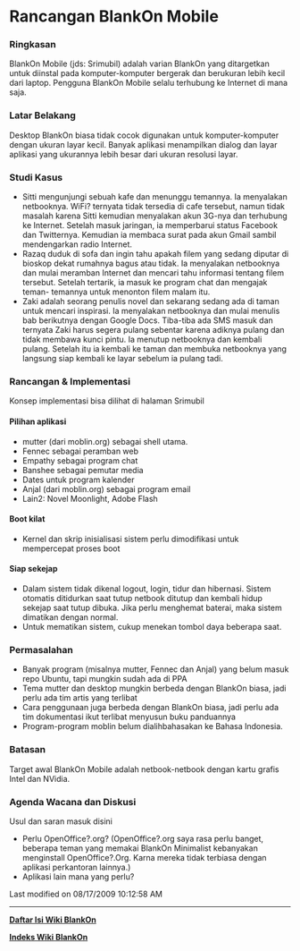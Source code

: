 # Rancangan BlankOn Mobile

### Ringkasan
BlankOn Mobile (jds: Srimubil) adalah varian BlankOn yang ditargetkan untuk
diinstal pada komputer-komputer bergerak dan berukuran lebih kecil dari laptop.
Pengguna BlankOn Mobile selalu terhubung ke Internet di mana saja.
### Latar Belakang
Desktop BlankOn biasa tidak cocok digunakan untuk komputer-komputer dengan
ukuran layar kecil. Banyak aplikasi menampilkan dialog dan layar aplikasi yang
ukurannya lebih besar dari ukuran resolusi layar.
### Studi Kasus
  * Sitti mengunjungi sebuah kafe dan menunggu temannya. Ia menyalakan
      netbooknya. WiFi? ternyata tidak tersedia di cafe tersebut, namun tidak
      masalah karena Sitti kemudian menyalakan akun 3G-nya dan terhubung ke
      Internet. Setelah masuk jaringan, ia memperbarui status Facebook dan
      Twitternya. Kemudian ia membaca surat pada akun Gmail sambil mendengarkan
      radio Internet.
  * Razaq duduk di sofa dan ingin tahu apakah filem yang sedang diputar di
      bioskop dekat rumahnya bagus atau tidak. Ia menyalakan netbooknya dan
      mulai meramban Internet dan mencari tahu informasi tentang filem
      tersebut. Setelah tertarik, ia masuk ke program chat dan mengajak teman-
      temannya untuk menonton filem malam itu.
  * Zaki adalah seorang penulis novel dan sekarang sedang ada di taman untuk
      mencari inspirasi. Ia menyalakan netbooknya dan mulai menulis bab
      berikutnya dengan Google Docs. Tiba-tiba ada SMS masuk dan ternyata Zaki
      harus segera pulang sebentar karena adiknya pulang dan tidak membawa
      kunci pintu. Ia menutup netbooknya dan kembali pulang. Setelah itu ia
      kembali ke taman dan membuka netbooknya yang langsung siap kembali ke
      layar sebelum ia pulang tadi.

### Rancangan & Implementasi
Konsep implementasi bisa dilihat di halaman Srimubil

#### Pilihan aplikasi
  * mutter (dari moblin.org) sebagai shell utama.
  * Fennec sebagai peramban web
  * Empathy sebagai program chat
  * Banshee sebagai pemutar media
  * Dates untuk program kalender
  * Anjal (dari moblin.org) sebagai program email
  * Lain2: Novel Moonlight, Adobe Flash

#### Boot kilat
  * Kernel dan skrip inisialisasi sistem perlu dimodifikasi untuk mempercepat
      proses boot

#### Siap sekejap
  * Dalam sistem tidak dikenal logout, login, tidur dan hibernasi. Sistem
      otomatis ditidurkan saat tutup netbook ditutup dan kembali hidup sekejap
      saat tutup dibuka. Jika perlu menghemat baterai, maka sistem dimatikan
      dengan normal.
  * Untuk mematikan sistem, cukup menekan tombol daya beberapa saat.

### Permasalahan
  * Banyak program (misalnya mutter, Fennec dan Anjal) yang belum masuk repo
      Ubuntu, tapi mungkin sudah ada di PPA
  * Tema mutter dan desktop mungkin berbeda dengan BlankOn biasa, jadi perlu
      ada tim artis yang terlibat
  * Cara penggunaan juga berbeda dengan BlankOn biasa, jadi perlu ada tim
      dokumentasi ikut terlibat menyusun buku panduannya
  * Program-program moblin belum dialihbahasakan ke Bahasa Indonesia.

### Batasan
Target awal BlankOn Mobile adalah netbook-netbook dengan kartu grafis Intel dan
NVidia.

### Agenda Wacana dan Diskusi
Usul dan saran masuk disini
  * Perlu OpenOffice?.org?
          (OpenOffice?.org saya rasa perlu banget, beberapa teman
          yang memakai BlankOn Minimalist kebanyakan menginstall
          OpenOffice?.Org. Karna mereka tidak terbiasa dengan
          aplikasi perkantoran lainnya.)
  * Aplikasi lain mana yang perlu?

Last modified on 08/17/2009 10:12:58 AM

---
[**Daftar Isi Wiki BlankOn**](/wiki/DaftarIsi/index.html)
 
[**Indeks Wiki BlankOn**](/wiki/Indeks.html)
